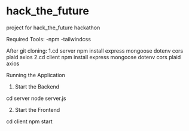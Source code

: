 # hack_the_future
project for hack_the_future hackathon 

Required Tools:
-npm
-tailwindcss

After git cloning:
1.cd server 
  npm install express mongoose dotenv cors plaid axios
2.cd client 
  npm install express mongoose dotenv cors plaid axios

Running the Application
1. Start the Backend

cd server
node server.js

2. Start the Frontend

cd client
npm start
